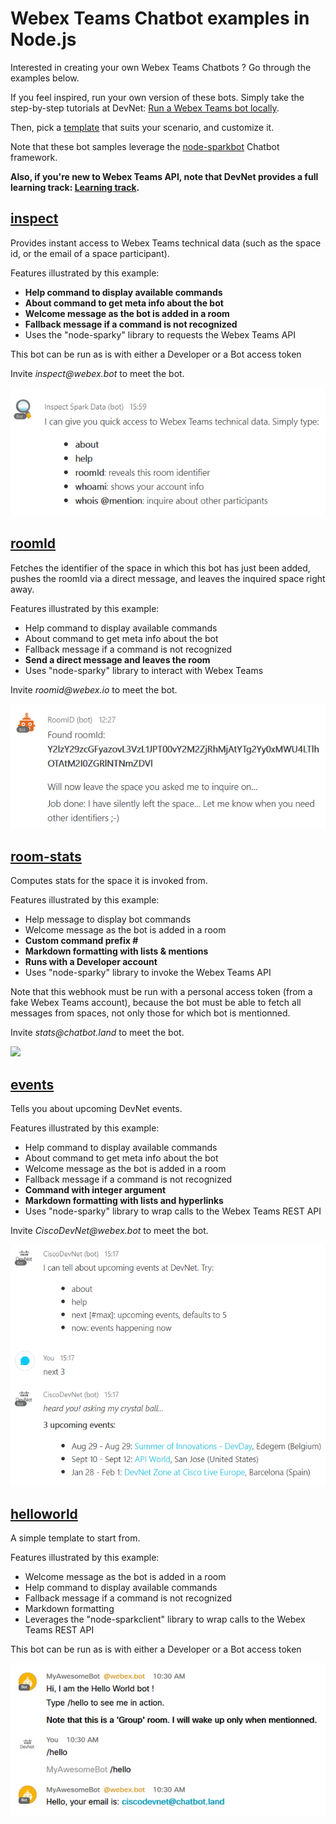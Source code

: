 # Webex Teams Chatbot examples in Node.js

Interested in creating your own Webex Teams Chatbots ? 
Go through the examples below.

If you feel inspired, run your own version of these bots. 
Simply take the step-by-step tutorials at DevNet: [Run a Webex Teams bot locally](https://learninglabs.cisco.com/tracks/collab-cloud/spark-apps/collab-spark-botl-ngrok/step/1).

Then, pick a [template](templates/) that suits your scenario, and customize it.

Note that these bot samples leverage the [node-sparkbot](https://github.com/CiscoDevNet/node-sparkbot) Chatbot framework.

__Also, if you're new to Webex Teams API, note that DevNet provides a full learning track: [Learning track](https://learninglabs.cisco.com/tracks/collab-cloud).__



## [inspect](examples/inspector.js)

Provides instant access to Webex Teams technical data (such as the space id, or the email of a space participant).

Features illustrated by this example:
- **Help command to display available commands**
- **About command to get meta info about the bot**
- **Welcome message as the bot is added in a room**
- **Fallback message if a command is not recognized**
- Uses the "node-sparky" library to requests the Webex Teams API

This bot can be run as is with either a Developer or a Bot access token 

Invite _inspect@webex.bot_ to meet the bot.

![](docs/img/bot-inspect-welcome.png)



## [roomId](examples/roomid-phantom.js)

Fetches the identifier of the space in which this bot has just been added, 
pushes the roomId via a direct message, and leaves the inquired space right away.

Features illustrated by this example:
- Help command to display available commands
- About command to get meta info about the bot
- Fallback message if a command is not recognized
- **Send a direct message and leaves the room**
- Uses "node-sparky" library to interact with Webex Teams

Invite _roomid@webex.io_ to meet the bot.

![](docs/img/bot-roomId.png)



## [room-stats](examples/room-stats.js)

Computes stats for the space it is invoked from. 

Features illustrated by this example:
- Help message to display bot commands
- Welcome message as the bot is added in a room
- **Custom command prefix #**
- **Markdown formatting with lists & mentions**
- **Runs with a Developer account**
- Uses "node-sparky" library to invoke the Webex Teams API

Note that this webhook must be run with a personal access token (from a fake Webex Teams account), because the bot must be able to fetch all messages from spaces, not only those for which bot is mentionned.

Invite _stats@chatbot.land_ to meet the bot.

![](docs/img/bot-room-stats.png)



## [events](examples/devnet/bot.js)

Tells you about upcoming DevNet events.

Features illustrated by this example:
- Help command to display available commands
- About command to get meta info about the bot
- Welcome message as the bot is added in a room
- Fallback message if a command is not recognized
- **Command with integer argument** 
 - **Markdown formatting with lists and hyperlinks**
- Uses "node-sparky" library to wrap calls to the Webex Teams REST API

Invite _CiscoDevNet@webex.bot_ to meet the bot.

![](docs/img/bot-ciscodevnet-next.png)



## [helloworld](examples/helloworld.js)

A simple template to start from.

Features illustrated by this example:
- Welcome message as the bot is added in a room
- Help command to display available commands
- Fallback message if a command is not recognized
- Markdown formatting
- Leverages the "node-sparkclient" library to wrap calls to the Webex Teams REST API

This bot can be run as is with either a Developer or a Bot access token 

![](docs/img/bot-helloworld.png)